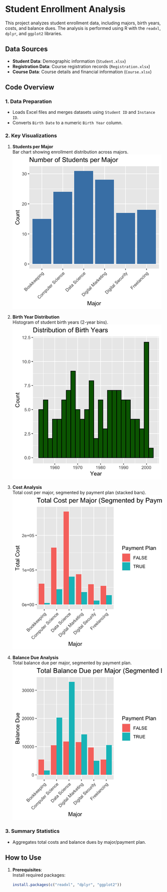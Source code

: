 # Student Enrollment Analysis

This project analyzes student enrollment data, including majors, birth years, costs, and balance dues. The analysis is performed using R with the `readxl`, `dplyr`, and `ggplot2` libraries.

## Data Sources
- **Student Data**: Demographic information (`Student.xlsx`)
- **Registration Data**: Course registration records (`Registration.xlsx`)
- **Course Data**: Course details and financial information (`Course.xlsx`)

## Code Overview

### 1. Data Preparation
- Loads Excel files and merges datasets using `Student ID` and `Instance ID`.
- Converts `Birth Date` to a numeric `Birth Year` column.

### 2. Key Visualizations
1. **Students per Major**  
   Bar chart showing enrollment distribution across majors.  
   ![Number of Students per Major](https://github.com/kritansth/data332/raw/8fa7359d0fc8bcc7edab99bcf286a505a5b3c29c/student/n_students_per_major.png)

2. **Birth Year Distribution**  
   Histogram of student birth years (2-year bins).  
   ![Birth Year Distribution](https://github.com/kritansth/data332/raw/8fa7359d0fc8bcc7edab99bcf286a505a5b3c29c/student/dist_of_birth_years.png)


3. **Cost Analysis**  
   Total cost per major, segmented by payment plan (stacked bars).  
   ![Total Cost per Major](https://github.com/kritansth/data332/raw/8fa7359d0fc8bcc7edab99bcf286a505a5b3c29c/student/total_cost_per_major.png)

4. **Balance Due Analysis**  
   Total balance due per major, segmented by payment plan.  
   ![Balance Due per Major](https://github.com/kritansth/data332/raw/8fa7359d0fc8bcc7edab99bcf286a505a5b3c29c/student/total_balane_due_per_major.png)


### 3. Summary Statistics
- Aggregates total costs and balance dues by major/payment plan.

## How to Use
1. **Prerequisites**:  
   Install required packages:
   ```R
   install.packages(c("readxl", "dplyr", "ggplot2"))
